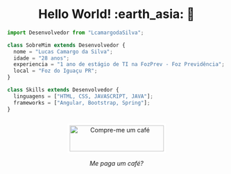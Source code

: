 <h1 align= "center"><b>Hello World! :earth_asia:  🖖 </b></h1>

```js
import Desenvolvedor from "LcamargodaSilva";

class SobreMim extends Desenvolvedor {
  nome = "Lucas Camargo da Silva";
  idade = "28 anos";
  experiencia = "1 ano de estágio de TI na FozPrev - Foz Previdência";
  local = "Foz do Iguaçu PR";
}

class Skills extends Desenvolvedor {
  linguagens = ["HTML, CSS, JAVASCRIPT, JAVA"];
  frameworks = ["Angular, Bootstrap, Spring"];
}
```

<div align="center">
  <a href="https://pixmeacoffee.vercel.app/lcamargodasilva" target="_blank">
    <img src="https://pixmeacoffee.vercel.app/logo-blue.svg" alt="Compre-me um café" style="height: 60px !important; width: 217px !important; border: 5px solid white; border-radius: 5px; margin-top: 10px;">
  </a>
  <p><i>Me paga um café?</i></p>
</div>
